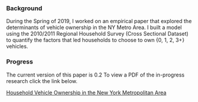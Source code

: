 ### Background


During the Spring of 2019, I worked on an empirical paper that explored the determinants of vehicle ownership in the NY 
Metro Area. I built a model using the 2010/2011 Regional Household Survey (Cross Sectional Dataset)
to quantify the factors that led households to choose to own {0, 1, 2, 3+} vehicles.


### Progress


The current version of this paper is 0.2
To view a PDF of the in-progress research click the link below.


[Household Vehicle Ownership in the New York Metropolitan Area](./Capstone_Project_Version_0-2.pdf)
